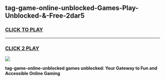 
## tag-game-online-unblocked-Games-Play-Unblocked-&-Free-2dar5
<h3>
<a href="https://premium76.site?title=tag-game-online-unblocked&ref=24A">CLICK TO PLAY</a></h3>
<hr>

<h3>
<a href="https://premium76.site?title=tag-game-online-unblocked&ref=24A">CLICK 2 PLAY</a>
  
</h3>

<a href="https://premium76.site?title=tag-game-online-unblocked&ref=24A"><img src="https://clearcache.store/games.png"></a>


**tag-game-online-unblocked games unblocked: Your Gateway to Fun and Accessible Online Gaming**
